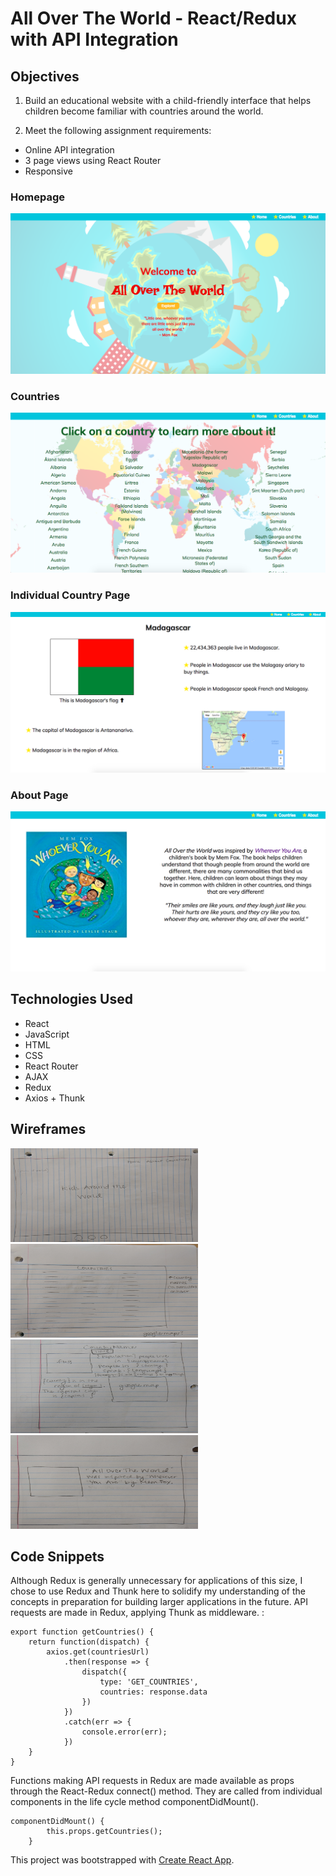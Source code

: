 # All Over The World - React/Redux with API Integration

## Objectives

1) Build an educational website with a child-friendly interface that helps children become familiar with countries around the world.

2) Meet the following assignment requirements:
  * Online API integration
  * 3 page views using React Router
  * Responsive

### Homepage
![homepage](public/images/home.png)
### Countries
![list of countries](public/images/countries.png)
### Individual Country Page
![alt text](public/images/country.png)
### About Page
![alt text](public/images/about.png)

## Technologies Used
* React
* JavaScript
* HTML
* CSS
* React Router
* AJAX
* Redux
* Axios + Thunk

## Wireframes
<img src="public/images/homepage-wireframe.jpg" width="300" height="150"> <img src="public/images/countries-wireframe.jpg" width="300" height="150">
<img src="public/images/country-wireframe.jpg" width="300" height="150"> <img src="public/images/about-wireframe.jpg" width="300" height="150">

## Code Snippets

Although Redux is generally unnecessary for applications of this size, I chose to use Redux and Thunk here to solidify my understanding of the concepts in preparation for building larger applications in the future. API requests are made in Redux, applying Thunk as middleware. :

```
export function getCountries() {
    return function(dispatch) {
        axios.get(countriesUrl)
            .then(response => {
                dispatch({
                    type: 'GET_COUNTRIES',
                    countries: response.data
                })
            })
            .catch(err => {
                console.error(err);
            })
    }
}
```

Functions making API requests in Redux are made available as props through the React-Redux connect() method. They are called from individual components in the life cycle method componentDidMount().

```
componentDidMount() {
        this.props.getCountries();
    }
```


This project was bootstrapped with [Create React App](https://github.com/facebookincubator/create-react-app).
